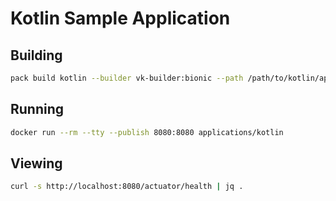 # Kotlin Sample Application

## Building

```bash
pack build kotlin --builder vk-builder:bionic --path /path/to/kotlin/app
```

## Running

```bash
docker run --rm --tty --publish 8080:8080 applications/kotlin
```

## Viewing

```bash
curl -s http://localhost:8080/actuator/health | jq .
```
